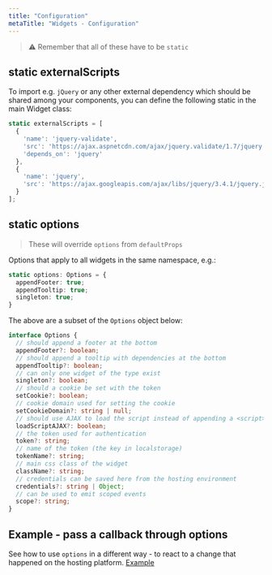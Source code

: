 ```yaml
---
title: "Configuration"
metaTitle: "Widgets - Configuration"
---
```


> ⚠ Remember that all of these have to be `static`

## static externalScripts

To import e.g. `jQuery` or any other external dependency which should be shared among your components, you can define the following static in the main Widget class:

```js
static externalScripts = [
  {
    'name': 'jquery-validate',
    'src': 'https://ajax.aspnetcdn.com/ajax/jquery.validate/1.7/jquery.validate.min.js'
    'depends_on': 'jquery'
  },
  {
    'name': 'jquery',
    'src': 'https://ajax.googleapis.com/ajax/libs/jquery/3.4.1/jquery.js'
  }
];
```

## static options

> These will override `options` from `defaultProps`

Options that apply to all widgets in the same namespace, e.g.:

```ts
static options: Options = {
  appendFooter: true;
  appendTooltip: true;
  singleton: true;
}
```

The above are a subset of the `Options` object below:

```ts
interface Options {
  // should append a footer at the bottom
  appendFooter?: boolean;
  // should append a tooltip with dependencies at the bottom
  appendTooltip?: boolean;
  // can only one widget of the type exist
  singleton?: boolean;
  // should a cookie be set with the token
  setCookie?: boolean;
  // cookie domain used for setting the cookie
  setCookieDomain?: string | null;
  // should use AJAX to load the script instead of appending a <script> tag
  loadScriptAJAX?: boolean;
  // the token used for authentication
  token?: string;
  // name of the token (the key in localstorage)
  tokenName?: string;
  // main css class of the widget
  className?: string;
  // credentials can be saved here from the hosting environment
  credentials?: string | Object;
  // can be used to emit scoped events
  scope?: string;
}
```

## Example - pass a callback through options

See how to use `options` in a different way - to react to a change that happened on the hosting platform. [Example](/widget-api/methods)
